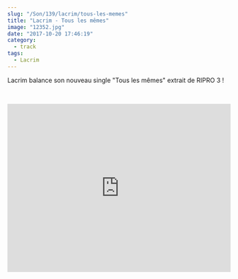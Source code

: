 ```yaml
--- 
slug: "/Son/139/lacrim/tous-les-memes"
title: "Lacrim - Tous les mêmes"
image: "12352.jpg"
date: "2017-10-20 17:46:19"
category:
  - track
tags:
  - Lacrim
---
```

<p>Lacrim balance son nouveau single "Tous les mêmes" extrait de RIPRO 3 !</p><br/><p><iframe src="https://open.spotify.com/embed/track/2oRVw7kZoYLbKndrx5II4H"
              width="100%" height="380" frameborder="0" allowtransparency="true"></iframe></p>